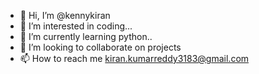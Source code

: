 - 👋 Hi, I’m @kennykiran
- 👀 I’m interested in coding...
- 🌱 I’m currently learning python..
- 💞️ I’m looking to collaborate on projects
- 📫 How to reach me kiran.kumarreddy3183@gmail.com

<!---
kennykiran/kennykiran is a ✨ special ✨ repository because its `README.md` (this file) appears on your GitHub profile.
You can click the Preview link to take a look at your changes.
--->
